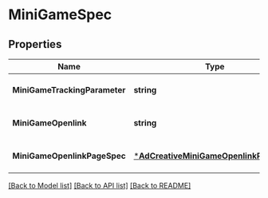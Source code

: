 # MiniGameSpec

## Properties
Name | Type | Description | Notes
------------ | ------------- | ------------- | -------------
**MiniGameTrackingParameter** | **string** |  | [optional] [default to null]
**MiniGameOpenlink** | **string** |  | [optional] [default to null]
**MiniGameOpenlinkPageSpec** | [***AdCreativeMiniGameOpenlinkPageSpec**](ad_creative_mini_game_openlink_page_spec.md) |  | [optional] [default to null]

[[Back to Model list]](../README.md#documentation-for-models) [[Back to API list]](../README.md#documentation-for-api-endpoints) [[Back to README]](../README.md)


